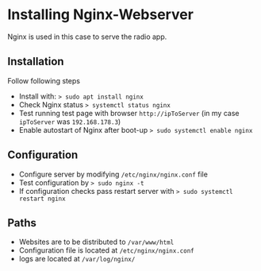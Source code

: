 # Installing Nginx-Webserver
Nginx is used in this case to serve the radio app.
## Installation
Follow following steps
- Install with: `> sudo apt install nginx`
- Check Nginx status `> systemctl status nginx`
- Test running test page with browser `http://ipToServer` (in my case `ipToServer` was `192.168.178.3`)
- Enable autostart of Nginx after boot-up `> sudo systemctl enable nginx`

## Configuration
- Configure server by modifying `/etc/nginx/nginx.conf` file
- Test configuration by `> sudo nginx -t`
- If configuration checks pass restart server with `> sudo systemctl restart nginx`

## Paths
- Websites are to be distributed to `/var/www/html`
- Configuration file is located at `/etc/nginx/nginx.conf`
- logs are located at `/var/log/nginx/`
